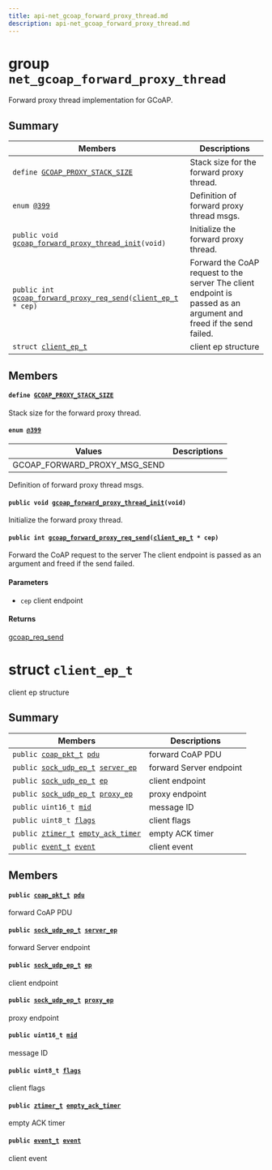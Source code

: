 ```yaml
---
title: api-net_gcoap_forward_proxy_thread.md
description: api-net_gcoap_forward_proxy_thread.md
---
```

# group `net_gcoap_forward_proxy_thread` 

Forward proxy thread implementation for GCoAP.

## Summary

 Members                        | Descriptions                                
--------------------------------|---------------------------------------------
`define `[`GCOAP_PROXY_STACK_SIZE`](#group__net__gcoap__forward__proxy__thread_1gaa0fa5de23875301c3e582da9d9bb9891)            | Stack size for the forward proxy thread.
`enum `[`@399`](#group__net__gcoap__forward__proxy__thread_1ga1759c5bab16583deda448a1237a3baf1)            | Definition of forward proxy thread msgs.
`public void `[`gcoap_forward_proxy_thread_init`](#group__net__gcoap__forward__proxy__thread_1ga2cdcce917ab1f2c75b435a69c8aab980)`(void)`            | Initialize the forward proxy thread.
`public int `[`gcoap_forward_proxy_req_send`](#group__net__gcoap__forward__proxy__thread_1gad4ac637b970b18b44a0697c54b1d8844)`(`[`client_ep_t`](./doc/starlight-docs/src/content/docs/apidoc/api-net_gcoap_forward_proxy_thread.md#structclient__ep__t)` * cep)`            | Forward the CoAP request to the server The client endpoint is passed as an argument and freed if the send failed.
`struct `[`client_ep_t`](#structclient__ep__t) | client ep structure

## Members

#### `define `[`GCOAP_PROXY_STACK_SIZE`](#group__net__gcoap__forward__proxy__thread_1gaa0fa5de23875301c3e582da9d9bb9891) 

Stack size for the forward proxy thread.

#### `enum `[`@399`](#group__net__gcoap__forward__proxy__thread_1ga1759c5bab16583deda448a1237a3baf1) 

 Values                         | Descriptions                                
--------------------------------|---------------------------------------------
GCOAP_FORWARD_PROXY_MSG_SEND            | 

Definition of forward proxy thread msgs.

#### `public void `[`gcoap_forward_proxy_thread_init`](#group__net__gcoap__forward__proxy__thread_1ga2cdcce917ab1f2c75b435a69c8aab980)`(void)` 

Initialize the forward proxy thread.

#### `public int `[`gcoap_forward_proxy_req_send`](#group__net__gcoap__forward__proxy__thread_1gad4ac637b970b18b44a0697c54b1d8844)`(`[`client_ep_t`](./doc/starlight-docs/src/content/docs/apidoc/api-net_gcoap_forward_proxy_thread.md#structclient__ep__t)` * cep)` 

Forward the CoAP request to the server The client endpoint is passed as an argument and freed if the send failed.

#### Parameters
* `cep` client endpoint 

#### Returns
[gcoap_req_send](./doc/starlight-docs/src/content/docs/apidoc/api-undefined.md#group__net__gcoap_1ga3ea1c9c80e663d07e8b8fddc7e272d07)

# struct `client_ep_t` 

client ep structure

## Summary

 Members                        | Descriptions                                
--------------------------------|---------------------------------------------
`public `[`coap_pkt_t`](./doc/starlight-docs/src/content/docs/apidoc/api-net_nanocoap.md#structcoap__pkt__t)` `[`pdu`](#structclient__ep__t_1a72e598aeceeccd1da7d0240d75b63ed8) | forward CoAP PDU
`public `[`sock_udp_ep_t`](./doc/starlight-docs/src/content/docs/apidoc/api-undefined.md#group__net__sock__udp_1gaedc829c7973d7870c1ec078f9ffd45a1)` `[`server_ep`](#structclient__ep__t_1a32c75662cbd897871561cac476fe9485) | forward Server endpoint
`public `[`sock_udp_ep_t`](./doc/starlight-docs/src/content/docs/apidoc/api-undefined.md#group__net__sock__udp_1gaedc829c7973d7870c1ec078f9ffd45a1)` `[`ep`](#structclient__ep__t_1a6db347a112149d5000d65ef58cd79a0d) | client endpoint
`public `[`sock_udp_ep_t`](./doc/starlight-docs/src/content/docs/apidoc/api-undefined.md#group__net__sock__udp_1gaedc829c7973d7870c1ec078f9ffd45a1)` `[`proxy_ep`](#structclient__ep__t_1a2da6320ad9b2de9a4312b168b9b4ed4b) | proxy endpoint
`public uint16_t `[`mid`](#structclient__ep__t_1a943945e8689471655bedc597a5e323d4) | message ID
`public uint8_t `[`flags`](#structclient__ep__t_1af6e2bdeda7cac85d87d8d3c7063a1b7b) | client flags
`public `[`ztimer_t`](./doc/starlight-docs/src/content/docs/apidoc/api-sys_ztimer.md#structztimer__t)` `[`empty_ack_timer`](#structclient__ep__t_1ad34fb5c291bd6bde7e579685515108c5) | empty ACK timer
`public `[`event_t`](./doc/starlight-docs/src/content/docs/apidoc/api-undefined.md#group__sys__event_1gad0c066ffb009d3286186a124d37a0c2d)` `[`event`](#structclient__ep__t_1af07308e1845c5c45b8c8206efd806d6c) | client event

## Members

#### `public `[`coap_pkt_t`](./doc/starlight-docs/src/content/docs/apidoc/api-net_nanocoap.md#structcoap__pkt__t)` `[`pdu`](#structclient__ep__t_1a72e598aeceeccd1da7d0240d75b63ed8) 

forward CoAP PDU

#### `public `[`sock_udp_ep_t`](./doc/starlight-docs/src/content/docs/apidoc/api-undefined.md#group__net__sock__udp_1gaedc829c7973d7870c1ec078f9ffd45a1)` `[`server_ep`](#structclient__ep__t_1a32c75662cbd897871561cac476fe9485) 

forward Server endpoint

#### `public `[`sock_udp_ep_t`](./doc/starlight-docs/src/content/docs/apidoc/api-undefined.md#group__net__sock__udp_1gaedc829c7973d7870c1ec078f9ffd45a1)` `[`ep`](#structclient__ep__t_1a6db347a112149d5000d65ef58cd79a0d) 

client endpoint

#### `public `[`sock_udp_ep_t`](./doc/starlight-docs/src/content/docs/apidoc/api-undefined.md#group__net__sock__udp_1gaedc829c7973d7870c1ec078f9ffd45a1)` `[`proxy_ep`](#structclient__ep__t_1a2da6320ad9b2de9a4312b168b9b4ed4b) 

proxy endpoint

#### `public uint16_t `[`mid`](#structclient__ep__t_1a943945e8689471655bedc597a5e323d4) 

message ID

#### `public uint8_t `[`flags`](#structclient__ep__t_1af6e2bdeda7cac85d87d8d3c7063a1b7b) 

client flags

#### `public `[`ztimer_t`](./doc/starlight-docs/src/content/docs/apidoc/api-sys_ztimer.md#structztimer__t)` `[`empty_ack_timer`](#structclient__ep__t_1ad34fb5c291bd6bde7e579685515108c5) 

empty ACK timer

#### `public `[`event_t`](./doc/starlight-docs/src/content/docs/apidoc/api-undefined.md#group__sys__event_1gad0c066ffb009d3286186a124d37a0c2d)` `[`event`](#structclient__ep__t_1af07308e1845c5c45b8c8206efd806d6c) 

client event

